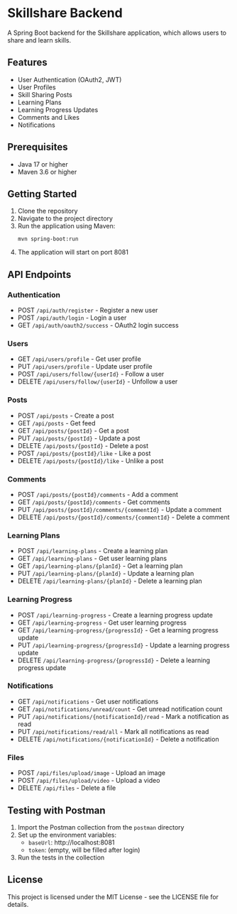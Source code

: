 # Skillshare Backend

A Spring Boot backend for the Skillshare application, which allows users to share and learn skills.

## Features

- User Authentication (OAuth2, JWT)
- User Profiles
- Skill Sharing Posts
- Learning Plans
- Learning Progress Updates
- Comments and Likes
- Notifications

## Prerequisites

- Java 17 or higher
- Maven 3.6 or higher

## Getting Started

1. Clone the repository
2. Navigate to the project directory
3. Run the application using Maven:
   ```
   mvn spring-boot:run
   ```
4. The application will start on port 8081

## API Endpoints

### Authentication
- POST `/api/auth/register` - Register a new user
- POST `/api/auth/login` - Login a user
- GET `/api/auth/oauth2/success` - OAuth2 login success

### Users
- GET `/api/users/profile` - Get user profile
- PUT `/api/users/profile` - Update user profile
- POST `/api/users/follow/{userId}` - Follow a user
- DELETE `/api/users/follow/{userId}` - Unfollow a user

### Posts
- POST `/api/posts` - Create a post
- GET `/api/posts` - Get feed
- GET `/api/posts/{postId}` - Get a post
- PUT `/api/posts/{postId}` - Update a post
- DELETE `/api/posts/{postId}` - Delete a post
- POST `/api/posts/{postId}/like` - Like a post
- DELETE `/api/posts/{postId}/like` - Unlike a post

### Comments
- POST `/api/posts/{postId}/comments` - Add a comment
- GET `/api/posts/{postId}/comments` - Get comments
- PUT `/api/posts/{postId}/comments/{commentId}` - Update a comment
- DELETE `/api/posts/{postId}/comments/{commentId}` - Delete a comment

### Learning Plans
- POST `/api/learning-plans` - Create a learning plan
- GET `/api/learning-plans` - Get user learning plans
- GET `/api/learning-plans/{planId}` - Get a learning plan
- PUT `/api/learning-plans/{planId}` - Update a learning plan
- DELETE `/api/learning-plans/{planId}` - Delete a learning plan

### Learning Progress
- POST `/api/learning-progress` - Create a learning progress update
- GET `/api/learning-progress` - Get user learning progress
- GET `/api/learning-progress/{progressId}` - Get a learning progress update
- PUT `/api/learning-progress/{progressId}` - Update a learning progress update
- DELETE `/api/learning-progress/{progressId}` - Delete a learning progress update

### Notifications
- GET `/api/notifications` - Get user notifications
- GET `/api/notifications/unread/count` - Get unread notification count
- PUT `/api/notifications/{notificationId}/read` - Mark a notification as read
- PUT `/api/notifications/read/all` - Mark all notifications as read
- DELETE `/api/notifications/{notificationId}` - Delete a notification

### Files
- POST `/api/files/upload/image` - Upload an image
- POST `/api/files/upload/video` - Upload a video
- DELETE `/api/files` - Delete a file

## Testing with Postman

1. Import the Postman collection from the `postman` directory
2. Set up the environment variables:
   - `baseUrl`: http://localhost:8081
   - `token`: (empty, will be filled after login)
3. Run the tests in the collection

## License

This project is licensed under the MIT License - see the LICENSE file for details. 